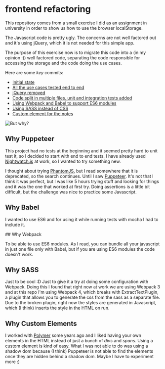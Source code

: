 # frontend refactoring

This repository comes from a small exercise I did as an assignment in university in order to show us how to use the browser localStorage.

The Javascript code is pretty ugly. The concerns are not well factored out and it's using jQuery, which it is not needed for this simple app.

The purpose of this exercise now is to migrate this code into a (in my opinion :)) well factored code, separating the code responsible for accessing the storage and the code doing the use cases.

Here are some _key_ commits:

- [Initial state](https://github.com/rubendm92/frontend-refactoring/commit/70945b1fdd5e6c8122f893ae855e0e2373305b20)
- [All the use cases tested end to end](https://github.com/rubendm92/frontend-refactoring/commit/70945b1fdd5e6c8122f893ae855e0e2373305b20)
- [jQuery removed](https://github.com/rubendm92/frontend-refactoring/commit/56bdf208740ab7e39211943effe0577f6f09181d)
- [Code split in multiple files, unit and integration tests added](https://github.com/rubendm92/frontend-refactoring/commit/9353971dd35d34363bc2686de4dc6c5eade5a105)
- [Using Webpack and Babel to support ES6 modules](https://github.com/rubendm92/frontend-refactoring/commit/9f9639ef401f5b697b81a80c0a222cf2f5666de6)
- [Using SASS instead of CSS](https://github.com/rubendm92/frontend-refactoring/commit/acae680d50cf4320aaca4b308d08da57fb29ff6f)
- [Custom element for the notes](https://github.com/rubendm92/frontend-refactoring/commit/a5d6143fe65a750814d366b13824dcc66defca02)

![But why?](https://media.giphy.com/media/1M9fmo1WAFVK0/giphy.gif "But why?")

## Why Puppeteer

This project had no tests at the beginning and it seemed pretty hard to unit test it, so I decided to start with end to end tests. I have already used [Nightwatch.js](http://nightwatchjs.org/) at work, so I wanted to try something new.

I thought about trying [PhantomJS](http://phantomjs.org/), but I read somewhere that it is deprecated, so the search continues. Until I saw [Puppeteer](https://github.com/GoogleChrome/puppeteer). It's not that I think it was perfect, but I was like 5 hours trying stuff and looking for things and it was the one that worked at first try. Doing assertions is a little bit difficult, but the challenge was nice to practice some Javascript.

## Why Babel

I wanted to use ES6 and for using it while running tests with mocha I had to include it.

## Why Webpack

To be able to use ES6 modules. As I read, you can bundle all your javascript in just one file only with Babel, but if you are using ES6 modules the code doesn't work.

## Why SASS

Just to be cool :D Just to give it a try at doing some configuration with Webpack. Doing this I found that right now at work we are using Webpack 3 and at this repo I'm using Webpack 4, which breaks with ExtractTextPlugin, a plugin that allows you to generate the css from the sass as a separate file. Due to the broken plugin, right now the styles are generated in Javascript, which (I think) inserts the style in the HTML on run.

## Why Custom Elements

I worked with [Polymer](https://www.polymer-project.org/) some years ago and I liked having your own elements in the HTML instead of just a bunch of _divs_ and _spans_. Using a custom element is kind of easy. What I was not able to do was using a shadow dom because (I think) Puppeteer is not able to find the elements once they are hidden behind a shadow dom. Maybe I have to experiment more :)
